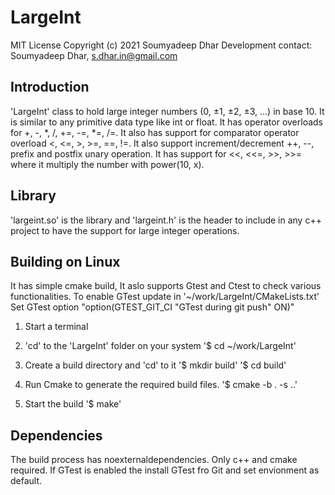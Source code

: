 # LargeInt

MIT License
Copyright (c) 2021 Soumyadeep Dhar
Development contact: Soumyadeep Dhar, <s.dhar.in@gmail.com>

## Introduction

'LargeInt' class to hold large integer numbers (0, ±1, ±2, ±3, ...) in 
base 10. It is similar to any primitive data type like int or float. It has 
operator overloads for +, -, *, /, +=, -=, *=, /=. It also has support 
for comparator operator overload <, <=, >, >=, ==, !=. It also support 
increment/decrement ++, --, prefix and postfix unary operation. It has 
support for <<, <<=, >>, >>= where it multiply the number with power(10, x).

## Library

'largeint.so' is the library and 'largeint.h' is the header to include in 
any c++ project to have the support for large integer operations.

## Building on Linux

It has simple cmake build, It aslo supports Gtest and Ctest to check various 
functionalities. To enable GTest update in '~/work/LargeInt/CMakeLists.txt'
Set GTest option "option(GTEST_GIT_CI "GTest during git push" ON)"

1. Start a terminal

2. 'cd' to the 'LargeInt' folder on your system
'$ cd ~/work/LargeInt'

3. Create a build directory and 'cd' to it
'$ mkdir build'
'$ cd build'

4. Run Cmake to generate the required build files.
'$ cmake -b . -s ..'

5. Start the build
'$ make'

## Dependencies

The build process has noexternaldependencies. Only c++ and cmake required.
If GTest is enabled the install GTest fro Git and set envionment as default.


